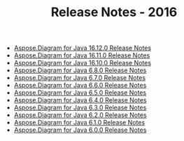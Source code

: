 ﻿---
title: Release Notes - 2016
type: docs
weight: 50
url: /sv/java/release-notes-2016/
---
- [Aspose.Diagram for Java 16.12.0 Release Notes](/diagram/sv/java/aspose-diagram-for-java-16-12-0-release-notes/)
- [Aspose.Diagram for Java 16.11.0 Release Notes](/diagram/sv/java/aspose-diagram-for-java-16-11-0-release-notes/)
- [Aspose.Diagram for Java 16.10.0 Release Notes](/diagram/sv/java/aspose-diagram-for-java-16-10-0-release-notes/)
- [Aspose.Diagram for Java 6.8.0 Release Notes](/diagram/sv/java/aspose-diagram-for-java-6-8-0-release-notes/)
- [Aspose.Diagram for Java 6.7.0 Release Notes](/diagram/sv/java/aspose-diagram-for-java-6-7-0-release-notes/)
- [Aspose.Diagram for Java 6.6.0 Release Notes](/diagram/sv/java/aspose-diagram-for-java-6-6-0-release-notes/)
- [Aspose.Diagram for Java 6.5.0 Release Notes](/diagram/sv/java/aspose-diagram-for-java-6-5-0-release-notes/)
- [Aspose.Diagram for Java 6.4.0 Release Notes](/diagram/sv/java/aspose-diagram-for-java-6-4-0-release-notes/)
- [Aspose.Diagram for Java 6.3.0 Release Notes](/diagram/sv/java/aspose-diagram-for-java-6-3-0-release-notes/)
- [Aspose.Diagram for Java 6.2.0 Release Notes](/diagram/sv/java/aspose-diagram-for-java-6-2-0-release-notes/)
- [Aspose.Diagram for Java 6.1.0 Release Notes](/diagram/sv/java/aspose-diagram-for-java-6-1-0-release-notes/)
- [Aspose.Diagram for Java 6.0.0 Release Notes](/diagram/sv/java/aspose-diagram-for-java-6-0-0-release-notes/)
